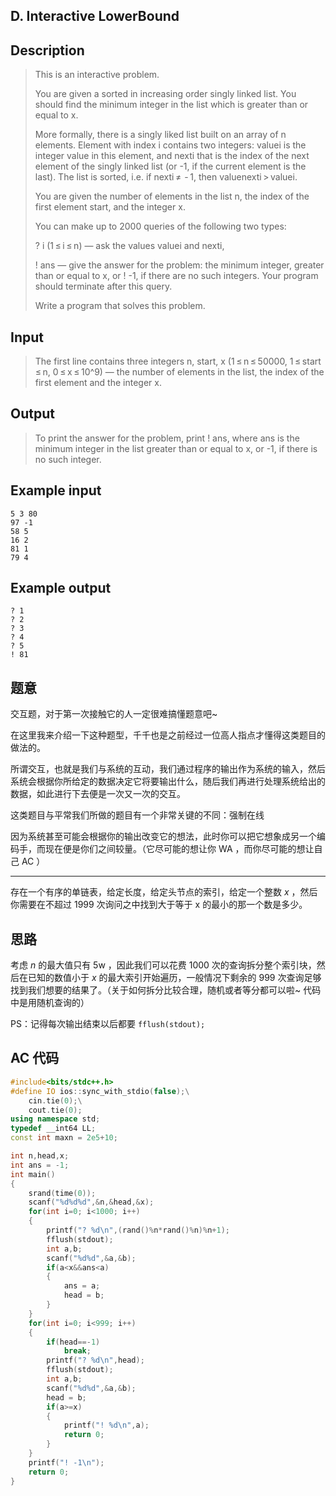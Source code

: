 ## D. Interactive LowerBound

## **Description**

> This is an interactive problem.
>
> You are given a sorted in increasing order singly linked list. You should find the minimum integer in the list which is greater than or equal to x.
>
> More formally, there is a singly liked list built on an array of n elements. Element with index i contains two integers: valuei is the integer value in this element, and nexti that is the index of the next element of the singly linked list (or -1, if the current element is the last). The list is sorted, i.e. if nexti ≠  - 1, then valuenexti > valuei.
>
> You are given the number of elements in the list n, the index of the first element start, and the integer x.
>
> You can make up to 2000 queries of the following two types:
>
> ? i (1 ≤ i ≤ n) — ask the values valuei and nexti,
>
> ! ans — give the answer for the problem: the minimum integer, greater than or equal to x, or ! -1, if there are no such integers. Your program should terminate after this query.
>
> Write a program that solves this problem.



## **Input**

> The first line contains three integers n, start, x (1 ≤ n ≤ 50000, 1 ≤ start ≤ n, 0 ≤ x ≤ 10^9) — the number of elements in the list, the index of the first element and the integer x.



## **Output**

> To print the answer for the problem, print ! ans, where ans is the minimum integer in the list greater than or equal to x, or -1, if there is no such integer.



## **Example input**

    5 3 80
    97 -1
    58 5
    16 2
    81 1
    79 4



## **Example output**

    ? 1
    ? 2
    ? 3
    ? 4
    ? 5
    ! 81



## **题意**

交互题，对于第一次接触它的人一定很难搞懂题意吧~

在这里我来介绍一下这种题型，千千也是之前经过一位高人指点才懂得这类题目的做法的。

所谓交互，也就是我们与系统的互动，我们通过程序的输出作为系统的输入，然后系统会根据你所给定的数据决定它将要输出什么，随后我们再进行处理系统给出的数据，如此进行下去便是一次又一次的交互。

这类题目与平常我们所做的题目有一个非常关键的不同：强制在线

因为系统甚至可能会根据你的输出改变它的想法，此时你可以把它想象成另一个编码手，而现在便是你们之间较量。（它尽可能的想让你 WA ，而你尽可能的想让自己 AC ）

---

存在一个有序的单链表，给定长度，给定头节点的索引，给定一个整数 $x$ ，然后你需要在不超过 1999 次询问之中找到大于等于 x 的最小的那一个数是多少。



## **思路**

考虑 $n$ 的最大值只有 5w ，因此我们可以花费 1000 次的查询拆分整个索引块，然后在已知的数值小于 $x$ 的最大索引开始遍历，一般情况下剩余的 999 次查询足够找到我们想要的结果了。（关于如何拆分比较合理，随机或者等分都可以啦~ 代码中是用随机查询的）

PS：记得每次输出结束以后都要 `fflush(stdout);`



## **AC 代码**

```cpp
#include<bits/stdc++.h>
#define IO ios::sync_with_stdio(false);\
    cin.tie(0);\
    cout.tie(0);
using namespace std;
typedef __int64 LL;
const int maxn = 2e5+10;

int n,head,x;
int ans = -1;
int main()
{
    srand(time(0));
    scanf("%d%d%d",&n,&head,&x);
    for(int i=0; i<1000; i++)
    {
        printf("? %d\n",(rand()%n*rand()%n)%n+1);
        fflush(stdout);
        int a,b;
        scanf("%d%d",&a,&b);
        if(a<x&&ans<a)
        {
            ans = a;
            head = b;
        }
    }
    for(int i=0; i<999; i++)
    {
        if(head==-1)
            break;
        printf("? %d\n",head);
        fflush(stdout);
        int a,b;
        scanf("%d%d",&a,&b);
        head = b;
        if(a>=x)
        {
            printf("! %d\n",a);
            return 0;
        }
    }
    printf("! -1\n");
    return 0;
}
```

